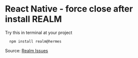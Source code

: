 # React Native - force close after install REALM

Try this in terminal at your project
```bash
  npm install realm@hermes
```

Source: [Realm Issues](https://github.com/realm/realm-js/issues/4301)
